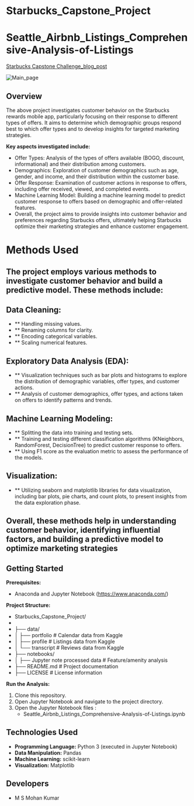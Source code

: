 # Starbucks_Capstone_Project

# Seattle_Airbnb_Listings_Comprehensive-Analysis-of-Listings

[Starbucks Capstone Challenge_blog_post](https://medium.com/@msmohan.kumar2/6f93f9240199)





![Main_page](https://github.com/msmohankumar/Seattle_Airbnb_Listings_Comprehensive-Analysis-of-Listings/assets/153971484/04c030e3-3bdd-4cad-975f-77c3fcb02314)


## Overview

The above project investigates customer behavior on the Starbucks rewards mobile app, particularly focusing on their response to different types of offers. It aims to determine which demographic groups respond best to which offer types and to develop insights for targeted marketing strategies.

**Key aspects investigated include:**

* Offer Types: Analysis of the types of offers available (BOGO, discount, informational) and their distribution among customers.
* Demographics: Exploration of customer demographics such as age, gender, and income, and their distribution within the customer base.
* Offer Response: Examination of customer actions in response to offers, including offer received, viewed, and completed events.
* Machine Learning Model: Building a machine learning model to predict customer response to offers based on demographic and offer-related features.
* Overall, the project aims to provide insights into customer behavior and preferences regarding Starbucks offers, ultimately helping Starbucks optimize their marketing strategies and enhance customer engagement.


# Methods Used

## The project employs various methods to investigate customer behavior and build a predictive model. These methods include:

## Data Cleaning:
- ** Handling missing values.
- ** Renaming columns for clarity.
- ** Encoding categorical variables.
- ** Scaling numerical features.
## Exploratory Data Analysis (EDA):
- ** Visualization techniques such as bar plots and histograms to explore the distribution of demographic variables, offer types, and customer actions.
- ** Analysis of customer demographics, offer types, and actions taken on offers to identify patterns and trends.
## Machine Learning Modeling:
- ** Splitting the data into training and testing sets.
- ** Training and testing different classification algorithms (KNeighbors, RandomForest, DecisionTree) to predict customer response to offers.
- ** Using F1 score as the evaluation metric to assess the performance of the models.
## Visualization:
- ** Utilizing seaborn and matplotlib libraries for data visualization, including bar plots, pie charts, and count plots, to present insights from the data exploration phase.

## Overall, these methods help in understanding customer behavior, identifying influential factors, and building a predictive model to optimize marketing strategies

## Getting Started

**Prerequisites:**

* Anaconda and Jupyter Notebook (https://www.anaconda.com/)


**Project Structure:**

* Starbucks_Capstone_Project/
*
* ├── data/
* │  ├── portfolio        # Calendar data from Kaggle
* │  ├── profile        # Listings data from Kaggle
* │  └── transcript          # Reviews data from Kaggle
* ├── notebooks/
* │  ├── Jupyter note processed data  # Feature/amenity analysis
* ├── README.md              # Project documentation
* ├── LICENSE                # License information


**Run the Analysis:**

1. Clone this repository.
2. Open Jupyter Notebook and navigate to the project directory.
3. Open the Jupyter Notebook files :
    * Seattle_Airbnb_Listings_Comprehensive-Analysis-of-Listings.ipynb
    

## Technologies Used

* **Programming Language:** Python 3 (executed in Jupyter Notebook)
* **Data Manipulation:** Pandas
* **Machine Learning:** scikit-learn
* **Visualization:** Matplotlib


## Developers

* M S Mohan Kumar
